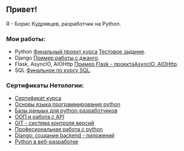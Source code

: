 ## Привет!
Я - Борис Кудрявцев, разработчик на Python.

### Мои работы:

- Python [Финальный проект курса](https://github.com/sangreguerrer/Netology-Final.git) [Тестовое задание](https://github.com/sangreguerrer/List.prod.git).
- Django [Пример работы с джанго](https://github.com/sangreguerrer/dj-CRUD.git).
- Flask, AsyncIO, AIOHttp [Пример Flask - проекта](https://github.com/sangreguerrer/FlaskHW.git)[AsyncIO, AIOHttp](https://github.com/sangreguerrer/AIO-Star-Wars.git).
- SQL [Финальное по курсу SQL](https://github.com/sangreguerrer/sql-5.git).

### Сертификаты Нетологии:
- [Сертификат курса](https://netology.ru/sharing/5cb8848611b729d3e1a4bdc9b7466edf?utm_source=social&utm_campaign=certificate_lms)
- [Основы языка программирования python](https://netology.ru/sharing/f678a630706db117a13d7b32670e6fe1?utm_source=social&utm_campaign=certificate_lms)
- [Базы даныых для python-разработчиков](https://netology.ru/sharing/772a166790dfe7355e6f35374b31a7a2?utm_source=social&utm_campaign=certificate_lms)
- [ООП и работа с API](https://netology.ru/sharing/a723d1a2fee8df64c0d3ec4e515f7142?utm_source=social&utm_campaign=certificate_lms)
- [GIT - система контроля версий](https://netology.ru/sharing/3b6239a874bae7e50d7747f9ca6daa7f?utm_source=social&utm_campaign=certificate_lms)
- [Професиональная работа с python](https://netology.ru/sharing/2f12854dc67d376cb8c72069c293f2f9?utm_source=social&utm_campaign=certificate_lms)
- [Django: создание backend - пиложений](https://netology.ru/sharing/3a26c0b0d8cfca9f3507c6b19a0b7b47?utm_source=social&utm_campaign=certificate_lms)
- [Python в веб-разработке](https://netology.ru/sharing/c3a69f4a6b29cdf51cb8c119ba56dfde?utm_source=social&utm_campaign=certificate_lms)
<!--
**sangreguerrer/sangreguerrer** is a ✨ _special_ ✨ repository because its `README.md` (this file) appears on your GitHub profile.

Here are some ideas to get you started:

- 🔭 I’m currently working on ...
- 🌱 I’m currently learning ...
- 👯 I’m looking to collaborate on ...
- 🤔 I’m looking for help with ...
- 💬 Ask me about ...
- 📫 How to reach me: ...
- 😄 Pronouns: ...
- ⚡ Fun fact: ...
-->
